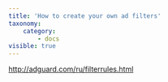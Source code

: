 ```yaml
---
title: 'How to create your own ad filters'
taxonomy:
    category:
        - docs
visible: true
---
```


<http://adguard.com/ru/filterrules.html>
